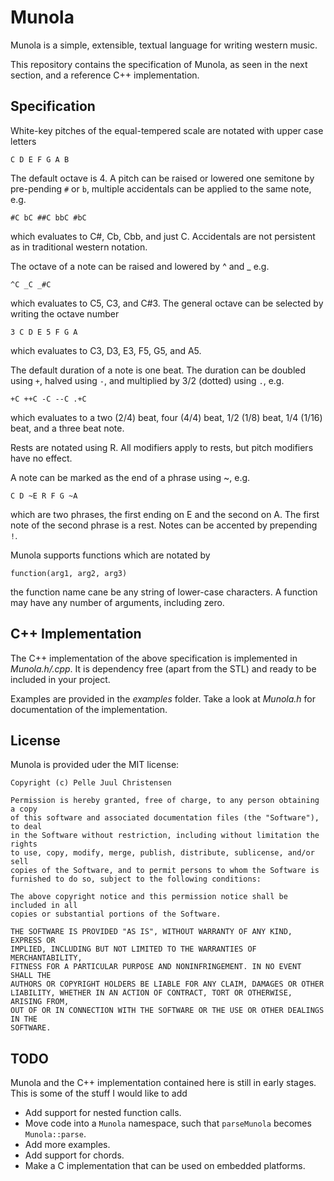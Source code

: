 # Munola

Munola is a simple, extensible, textual language for writing western music.

This repository contains the specification of Munola, as seen in the next section,
and a reference C++ implementation.

## Specification

White-key pitches of the equal-tempered scale are notated with upper case letters

```
C D E F G A B
```

The default octave is 4. A pitch can be raised or lowered one semitone by
pre-pending `#` or `b`, multiple accidentals can be applied to the same note, e.g.

```
#C bC ##C bbC #bC
```

which evaluates to C#, Cb, Cbb, and just C. Accidentals are not persistent as in
traditional western notation.

The octave of a note can be raised and lowered by ^ and _ e.g.

```
^C _C _#C
```

which evaluates to C5, C3, and C#3. The general octave can be selected by
writing the octave number

```
3 C D E 5 F G A
```

which evaluates to C3, D3, E3, F5, G5, and A5.

The default duration of a note is one beat. The duration can be doubled
using `+`, halved using `-`, and multiplied by 3/2 (dotted) using `.`, e.g.

```
+C ++C -C --C .+C
```

which evaluates to a two (2/4) beat, four (4/4) beat, 1/2 (1/8) beat, 1/4 (1/16)
beat, and a three beat note.

Rests are notated using R. All modifiers apply to rests, but pitch modifiers have no effect.

A note can be marked as the end of a phrase using ~, e.g.

```
C D ~E R F G ~A
```

which are two phrases, the first ending on E and the second on A. The first note
of the second phrase is a rest. Notes can be accented by prepending `!`.

Munola supports functions which are notated by

```
function(arg1, arg2, arg3)
```

the function name cane be any string of lower-case characters. A function may
have any number of arguments, including zero.

## C++ Implementation

The C++ implementation of the above specification is implemented in *Munola.h/.cpp*.
It is dependency free (apart from the STL) and ready to be included in your project.

Examples are provided in the *examples* folder. Take a look at *Munola.h* for
documentation of the implementation.

## License

Munola is provided uder the MIT license:

```
Copyright (c) Pelle Juul Christensen

Permission is hereby granted, free of charge, to any person obtaining a copy
of this software and associated documentation files (the "Software"), to deal
in the Software without restriction, including without limitation the rights
to use, copy, modify, merge, publish, distribute, sublicense, and/or sell
copies of the Software, and to permit persons to whom the Software is
furnished to do so, subject to the following conditions:

The above copyright notice and this permission notice shall be included in all
copies or substantial portions of the Software.

THE SOFTWARE IS PROVIDED "AS IS", WITHOUT WARRANTY OF ANY KIND, EXPRESS OR
IMPLIED, INCLUDING BUT NOT LIMITED TO THE WARRANTIES OF MERCHANTABILITY,
FITNESS FOR A PARTICULAR PURPOSE AND NONINFRINGEMENT. IN NO EVENT SHALL THE
AUTHORS OR COPYRIGHT HOLDERS BE LIABLE FOR ANY CLAIM, DAMAGES OR OTHER
LIABILITY, WHETHER IN AN ACTION OF CONTRACT, TORT OR OTHERWISE, ARISING FROM,
OUT OF OR IN CONNECTION WITH THE SOFTWARE OR THE USE OR OTHER DEALINGS IN THE
SOFTWARE.
```

## TODO

Munola and the C++ implementation contained here is still in early stages. This
is some of the stuff I would like to add

- Add support for nested function calls.
- Move code into a `Munola` namespace, such that `parseMunola` becomes `Munola::parse`.
- Add more examples.
- Add support for chords.
- Make a C implementation that can be used on embedded platforms.

